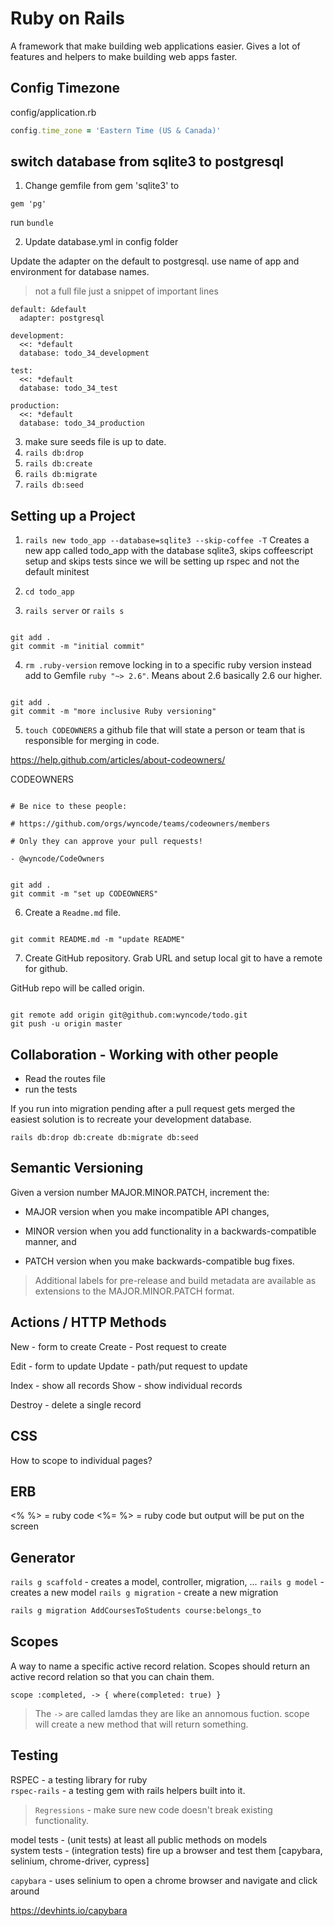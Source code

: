 # Ruby on Rails

A framework that make building web applications easier.
Gives a lot of features and helpers to make building web apps faster.

## Config Timezone

config/application.rb

```ruby
config.time_zone = 'Eastern Time (US & Canada)'
```

## switch database from sqlite3 to postgresql

1. Change gemfile from gem 'sqlite3' to

```
gem 'pg'
```

run `bundle`

2. Update database.yml in config folder

Update the adapter on the default to postgresql. use name of app and environment for database names.

> not a full file just a snippet of important lines

```
default: &default
  adapter: postgresql

development:
  <<: *default
  database: todo_34_development

test:
  <<: *default
  database: todo_34_test

production:
  <<: *default
  database: todo_34_production
```

3. make sure seeds file is up to date.
4. `rails db:drop`
5. `rails db:create`
6. `rails db:migrate`
7. `rails db:seed`

## Setting up a Project

1. `rails new todo_app --database=sqlite3 --skip-coffee -T`
   Creates a new app called todo_app with the database sqlite3, skips coffeescript setup and skips tests since we will be setting up rspec and not the default minitest
2. `cd todo_app`

3. `rails server` or `rails s`

```

git add .
git commit -m "initial commit"

```

4. `rm .ruby-version` remove locking in to a specific ruby version instead add to Gemfile `ruby "~> 2.6"`. Means about 2.6 basically 2.6 our higher.

```

git add .
git commit -m "more inclusive Ruby versioning"

```

5. `touch CODEOWNERS` a github file that will state a person or team that is responsible for merging in code.

https://help.github.com/articles/about-codeowners/

CODEOWNERS

```

# Be nice to these people:

# https://github.com/orgs/wyncode/teams/codeowners/members

# Only they can approve your pull requests!

- @wyncode/CodeOwners

```

```

git add .
git commit -m "set up CODEOWNERS"

```

6. Create a `Readme.md` file.

```

git commit README.md -m "update README"

```

7. Create GitHub repository. Grab URL and setup local git to have a remote for github.

GitHub repo will be called origin.

```

git remote add origin git@github.com:wyncode/todo.git
git push -u origin master

```

## Collaboration - Working with other people

- Read the routes file
- run the tests

If you run into migration pending after a pull request gets merged the easiest solution is to recreate your development database.

`rails db:drop db:create db:migrate db:seed`

## Semantic Versioning

Given a version number MAJOR.MINOR.PATCH, increment the:

- MAJOR version when you make incompatible API changes,

- MINOR version when you add functionality in a backwards-compatible manner, and

- PATCH version when you make backwards-compatible bug fixes.

> Additional labels for pre-release and build metadata are available as extensions to the MAJOR.MINOR.PATCH format.

## Actions / HTTP Methods

New - form to create
Create - Post request to create

Edit - form to update
Update - path/put request to update

Index - show all records
Show - show individual records

Destroy - delete a single record

## CSS

How to scope to individual pages?

## ERB

<% %> = ruby code
<%= %> = ruby code but output will be put on the screen

## Generator

`rails g scaffold` - creates a model, controller, migration, ...
`rails g model` - creates a new model
`rails g migration` - create a new migration

```bash
rails g migration AddCoursesToStudents course:belongs_to
```

## Scopes

A way to name a specific active record relation. Scopes should return an active record relation so that you can chain them.

```
scope :completed, -> { where(completed: true) }
```

> The `->` are called lamdas they are like an annomous fuction. scope will create a new method that will return something.

## Testing

RSPEC - a testing library for ruby  
`rspec-rails` - a testing gem with rails helpers built into it.

> `Regressions` - make sure new code doesn't break existing functionality.

model tests - (unit tests) at least all public methods on models  
system tests - (integration tests) fire up a browser and test them [capybara, selinium, chrome-driver, cypress]

`capybara` - uses selinium to open a chrome browser and navigate and click around

https://devhints.io/capybara

